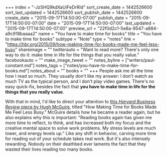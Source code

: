 +++
index = "-JzSHQ9kdXaUiFeDrRId"
sort_create_date = 1442526600
sort_last_updated = 1442526600
sort_publish_date = 1442526600
create_date = "2015-09-17T14:50:00-07:00"
publish_date = "2015-09-17T14:50:00-07:00"
date = "2015-09-17T14:50:00-07:00"
last_updated = "2015-09-17T14:50:00-07:00"
preview_url = "22f0d2c1-5e8a-9547-a884-a9c918baaaa2"
name = "You have to make time for books"
title = "You have to make time for books"
subtype = "Note"
type = "notes"
link = "https://hbr.org/2015/09/how-making-time-for-books-made-me-feel-less-busy"
shareimage = ""
twitterauto = "Want to read more? There's only one way to do it: make time in life for the things that you really value."
facebookauto = ""
make_image_tweet = ""
notes_byline = ["writers/paul-constant.md"]
notes_tags = ["notes/you-have-to-make-time-for-books.md"]
notes_about = ""
books = ""
+++
People ask me all the time how I read so much. They usually don't like my answer: I don't watch as much TV as the typical person, and I don't play video games. There's no easy quick-fix, besides the fact that **you have to make time in life for the things that you really value**.

With that in mind, I'd like to direct your attention to [this *Harvard Business Review* piece by Hugh McGuire](https://hbr.org/2015/09/how-making-time-for-books-made-me-feel-less-busy), titled "How Making Time for Books Made Me Feel Less Busy." McGuire details how he became a reader again, but he also explains why this is important: "Reading books again has given me more time to reflect, to think, and has increased both my focus and the creative mental space to solve work problems. My stress levels are much lower, and energy levels up." Like any shift in behavior, carving more time for reading out of your schedule takes real work. But it's also intensely rewarding. Nobody on their deathbed ever laments the fact that they wasted their lives reading too many books.

